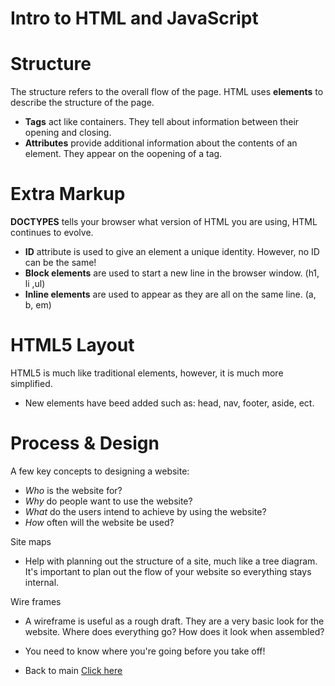 # Intro to HTML and JavaScript

# Structure   

 The structure refers to the overall flow of the page. HTML uses **elements** to describe the structure of the page.

- **Tags** act like containers. They tell about information between their opening and closing.
- **Attributes** provide additional information about the contents of an element. They appear on the oopening of a tag.

# Extra Markup

**DOCTYPES** tells your browser what version of HTML you are using, HTML continues to evolve.
- **ID** attribute is used to give an element a unique identity. However, no ID can be the same!
- **Block elements** are used to start a new line in the browser window. (h1, li ,ul)
- **Inline elements** are used to appear as they are all on the same line. (a, b, em)

# HTML5 Layout
HTML5 is much like traditional elements, however, it is much more simplified.
- New elements have beed added such as: head, nav, footer, aside, ect. 

# Process & Design
A few key concepts to designing a website:
- *Who* is the website for?
- *Why* do people want to use the website?
- *What* do the users intend to achieve by using the website?
- *How* often will the website be used?

Site maps
- Help with planning out the structure of a site, much like a tree diagram. It's important to plan out the flow of your website so everything stays internal.

Wire frames
  - A wireframe is useful as a rough draft. They are a very basic look for the website. Where does everything go? How does it look when assembled?
 - You need to know where you're going before you take off!

 - Back to main [Click here](README.md)